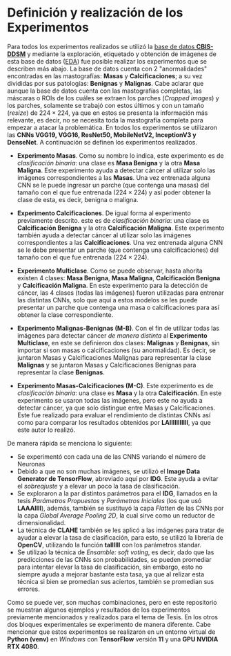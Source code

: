 # Definición y realización de los Experimentos

Para todos los experimentos realizados se utilizó la [base de datos **CBIS-DDSM**](https://github.com/LuisGuillermoRL/EDA_CBIS-DDSM/blob/main/docs/sdata2017177.pdf) y mediante la exploración, etiquetado y obtención de imágenes de esta base de datos ([EDA](https://github.com/LuisGuillermoRL/EDA_CBIS-DDSM/tree/main)) fue posible realizar los experimentos que se describen más abajo. La base de datos cuenta con 2 "anormalidades" encontradas en las mastografías: **Masas** y **Calcificaciones**; a su vez divididas por sus patologías: **Benignas** y **Malignas**. Cabe aclarar que aunque la base de datos cuenta con las mastografías completas, las máscaras o ROIs de los cuáles se extraen los parches (*Cropped images*) y los parches, solamente se trabajó con estos últimos y con un tamaño (*resize*) de $224 \times 224$, ya que en estos se presenta la información más relevante, es decir, no se necesita toda la mastografía completa para empezar a atacar la problemática. En todos los experimentos se utilizaron las **CNNs VGG19, VGG16, ResNet50, MobileNetV2, InceptionV3 y DenseNet**. A continuación se definen los experimentos realizados.

* **Experimento Masas**. Como su nombre lo indica, este experimento es de *clasificación binaria*: una clase es **Masa Benigna** y la otra **Masa Maligna**. Este experimento ayuda a detectar cáncer al utilizar solo las imágenes correspondientes a las **Masas**. Una vez entrenada alguna CNN se le puede ingresar un parche (que contenga una masas) del tamaño con el que fue entrenada ($224 \times 224$) y así poder obtener la clase de esta, es decir, benigna o maligna.

* **Experimento Calcificaciones**. De igual forma al experimento previamente descrito. este es de *clasificación binaria*: una clase es **Calcificación Benigna** y la otra **Calcificación Maligna**. Este experimento también ayuda a detectar cáncer al utilizar solo las imágenes correspondientes a las **Calcificaciones**. Una vez entrenada alguna CNN se le debe presentar un parche (que contenga una calcificaciones) del tamaño con el que fue entrenada ($224 \times 224$).

* **Experimento Multiclase**. Como se puede observar, hasta ahorita existen 4 clases: **Masa Benigna**, **Masa Maligna**, **Calcificación Benigna** y **Calcificación Maligna**. En este experimento para la detección de cáncer, las 4 clases (todas las imágenes) fueron utilizadas para entrenar las distintas CNNs, solo que aquí a estos modelos se les puede presentar un parche que contenga una masa o calcificaciones para así obtener la clase correspondiente.

* **Experimento Malignas-Benignas (M-B)**. Con el fin de utilizar todas las imágenes para detectar cáncer *de manera distinta* al **Experimento Multiclase**, en este se definieron dos clases: **Malignas** y **Benignas**, sin importar si son masas o calcificaciones (su anormalidad). Es decir, se juntaron Masas y Calcificaciones Malignas para representar la clase  **Malignas**  y se juntaron Masas y Calcificaciones Benignas para representar la clase  **Benignas**.

* **Experimento Masas-Calcificaciones (M-C)**. Este experimento es de *clasificación binaria*: una clase es **Masa** y la otra **Calcificación**. En este experimento se usaron todas las imágenes, pero este no ayuda a detectar cáncer, ya que solo distingue entre Masas y Calcificaciones. Este fue realizado para evaluar el rendimiento de distintas CNNs así como para comparar los resultados obtenidos por **LAIIIIIIIIIII**, ya que este autor lo realizó.

De manera rápida se menciona lo siguiente:

* Se experimentó con cada una de las CNNS variando el número de Neuronas
* Debido a que no son muchas imágenes, se utilizó el **Image Data Generator de TensorFlow**, abreviado aquí por **IDG**. Este ayuda a evitar el *sobreajuste* y a elevar un poco la tasa de clasificación.
* Se exploraron a la par distintos parámetros para el **IDG**, llamados en la tesis *Parámetros Propuestos* y *Parámetros Iniciales* (los que usó **LAAAIIII**), además, también se sustituyó la capa *Flatten* de las CNNs por la capa *Global Average Pooling 2D*, la cual sirve como un reductor de dimensionalidad.
* La técnica de **CLAHE** también se les aplicó a las imágenes para tratar de ayudar a elevar la tasa de clasificación, para esto, se utilizó la librería de **OpenCV**, utilizando la función **tallllll** con los parámetros standar.
* Se utilizaó la técnica de *Ensamble: soft voting*, es decir, dado que las predicciones de las CNNs son probabilidades, se pueden promediar para intentar elevar la tasa de clasificación, sin embargo, esto no siempre ayuda a mejorar bastante esta tasa, ya que al relizar esta técnica si bien se promedian sus aciertos, también se promedian sus errores.

Como se puede ver, son muchas combinaciones, pero en este repositorio se muestran algunos ejemplos y resultados de los experimentos previamente mencionados y realizados para el tema de Tesis. En los otros dos bloques experimentales se experimento de manera diferente. Cabe mencionar que estos experimentos se realizaron en un entorno virtual de **Python (venv)** en *Windows* con **TensorFlow** versión **11** y una **GPU NVIDIA RTX 4080**.



